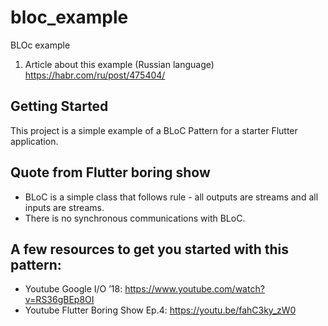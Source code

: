 # bloc_example

BLOc example

1. Article about this example (Russian language) https://habr.com/ru/post/475404/

## Getting Started

This project is a simple example of a BLoC Pattern for a starter Flutter application.

## Quote from Flutter boring show

* BLoC is a simple class that follows rule - all outputs are streams and all inputs are streams.
* There is no synchronous communications with BLoC.

## A few resources to get you started with this pattern:

- Youtube Google I/O ’18: https://www.youtube.com/watch?v=RS36gBEp8OI
- Youtube Flutter Boring Show Ep.4: https://youtu.be/fahC3ky_zW0

